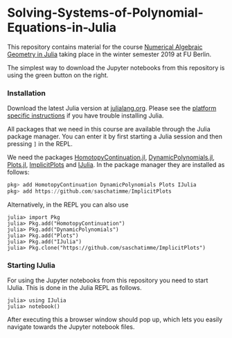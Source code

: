 # Solving-Systems-of-Polynomial-Equations-in-Julia

This repository contains material for the course [Numerical Algebraic Geometry in Julia](https://kvv.imp.fu-berlin.de/portal/site/34e97129-0915-401f-9f0e-cef093568c18/page/7122cafb-c0cb-42e2-aefe-c014146d98c0?sakai.state.reset=true) taking place in the winter semester 2019 at FU Berlin.

The simplest way to download the Jupyter notebooks from this repository is using the green button on the right.

### Installation
Download the latest Julia version at [julialang.org](https://julialang.org/downloads/).
Please see the [platform specific instructions](https://julialang.org/downloads/platform.html) if you have trouble installing Julia.

All packages that we need in this course are available through the Julia package manager.
You can enter it by first starting a Julia session and then pressing `]` in the REPL.

We need the packages [HomotopyContinuation.jl](https://github.com/JuliaHomotopyContinuation/HomotopyContinuation.jl), [DynamicPolynomials.jl](https://github.com/JuliaAlgebra/DynamicPolynomials.jl), [Plots.jl](https://github.com/JuliaPlots/Plots.jl), [ImplicitPlots](https://github.com/saschatimme/ImplicitPlots) and [IJulia](https://github.com/JuliaLang/IJulia.jl). In the package manager they are installed as follows:

```julia
pkg> add HomotopyContinuation DynamicPolynomials Plots IJulia
pkg> add https://github.com/saschatimme/ImplicitPlots
```

Alternatively, in the REPL you can also use

```julia-repl
julia> import Pkg
julia> Pkg.add("HomotopyContinuation")
julia> Pkg.add("DynamicPolynomials")
julia> Pkg.add("Plots")
julia> Pkg.add("IJulia")
julia> Pkg.clone("https://github.com/saschatimme/ImplicitPlots")
```

### Starting IJulia

For using the Jupyter notebooks from this repository you need to start IJulia. This is done in the Julia REPL as follows.
```julia-repl
julia> using IJulia
julia> notebook()
```
After executing this a browser window should pop up, which lets you easily navigate towards the Jupyter notebook files.
